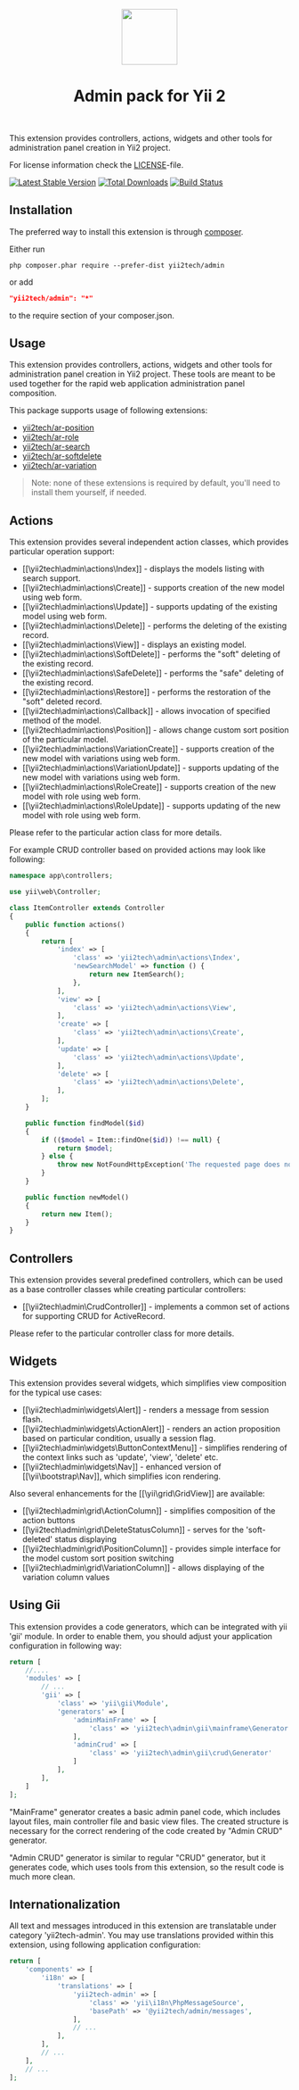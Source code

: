 <p align="center">
    <a href="https://github.com/yii2tech" target="_blank">
        <img src="https://avatars2.githubusercontent.com/u/12951949" height="100px">
    </a>
    <h1 align="center">Admin pack for Yii 2</h1>
    <br>
</p>

This extension provides controllers, actions, widgets and other tools for administration panel creation in Yii2 project.

For license information check the [LICENSE](LICENSE.md)-file.

[![Latest Stable Version](https://poser.pugx.org/yii2tech/admin/v/stable.png)](https://packagist.org/packages/yii2tech/admin)
[![Total Downloads](https://poser.pugx.org/yii2tech/admin/downloads.png)](https://packagist.org/packages/yii2tech/admin)
[![Build Status](https://travis-ci.org/yii2tech/admin.svg?branch=master)](https://travis-ci.org/yii2tech/admin)


Installation
------------

The preferred way to install this extension is through [composer](http://getcomposer.org/download/).

Either run

```
php composer.phar require --prefer-dist yii2tech/admin
```

or add

```json
"yii2tech/admin": "*"
```

to the require section of your composer.json.


Usage
-----

This extension provides controllers, actions, widgets and other tools for administration panel creation in Yii2 project.
These tools are meant to be used together for the rapid web application administration panel composition.

This package supports usage of following extensions:

 - [yii2tech/ar-position](https://github.com/yii2tech/ar-position)
 - [yii2tech/ar-role](https://github.com/yii2tech/ar-role)
 - [yii2tech/ar-search](https://github.com/yii2tech/ar-search)
 - [yii2tech/ar-softdelete](https://github.com/yii2tech/ar-softdelete)
 - [yii2tech/ar-variation](https://github.com/yii2tech/ar-variation)

> Note: none of these extensions is required by default, you'll need to install them yourself, if needed.


## Actions <span id="actions"></span>

This extension provides several independent action classes, which provides particular operation support:

 - [[\yii2tech\admin\actions\Index]] - displays the models listing with search support.
 - [[\yii2tech\admin\actions\Create]] - supports creation of the new model using web form.
 - [[\yii2tech\admin\actions\Update]] - supports updating of the existing model using web form.
 - [[\yii2tech\admin\actions\Delete]] - performs the deleting of the existing record.
 - [[\yii2tech\admin\actions\View]] - displays an existing model.
 - [[\yii2tech\admin\actions\SoftDelete]] - performs the "soft" deleting of the existing record.
 - [[\yii2tech\admin\actions\SafeDelete]] - performs the "safe" deleting of the existing record.
 - [[\yii2tech\admin\actions\Restore]] - performs the restoration of the "soft" deleted record.
 - [[\yii2tech\admin\actions\Callback]] - allows invocation of specified method of the model.
 - [[\yii2tech\admin\actions\Position]] - allows change custom sort position of the particular model.
 - [[\yii2tech\admin\actions\VariationCreate]] - supports creation of the new model with variations using web form.
 - [[\yii2tech\admin\actions\VariationUpdate]] - supports updating of the new model with variations using web form.
 - [[\yii2tech\admin\actions\RoleCreate]] - supports creation of the new model with role using web form.
 - [[\yii2tech\admin\actions\RoleUpdate]] - supports updating of the new model with role using web form.

Please refer to the particular action class for more details.

For example CRUD controller based on provided actions may look like following:

```php
namespace app\controllers;

use yii\web\Controller;

class ItemController extends Controller
{
    public function actions()
    {
        return [
            'index' => [
                'class' => 'yii2tech\admin\actions\Index',
                'newSearchModel' => function () {
                    return new ItemSearch();
                },
            ],
            'view' => [
                'class' => 'yii2tech\admin\actions\View',
            ],
            'create' => [
                'class' => 'yii2tech\admin\actions\Create',
            ],
            'update' => [
                'class' => 'yii2tech\admin\actions\Update',
            ],
            'delete' => [
                'class' => 'yii2tech\admin\actions\Delete',
            ],
        ];
    }

    public function findModel($id)
    {
        if (($model = Item::findOne($id)) !== null) {
            return $model;
        } else {
            throw new NotFoundHttpException('The requested page does not exist.');
        }
    }

    public function newModel()
    {
        return new Item();
    }
}
```


## Controllers <span id="controllers"></span>

This extension provides several predefined controllers, which can be used as a base controller classes
while creating particular controllers:

- [[\yii2tech\admin\CrudController]] - implements a common set of actions for supporting CRUD for ActiveRecord.

Please refer to the particular controller class for more details.


## Widgets <span id="widgets"></span>

This  extension provides several widgets, which simplifies view composition for the typical use cases:

 - [[\yii2tech\admin\widgets\Alert]] - renders a message from session flash.
 - [[\yii2tech\admin\widgets\ActionAlert]] - renders an action proposition based on particular condition, usually a session flag.
 - [[\yii2tech\admin\widgets\ButtonContextMenu]] - simplifies rendering of the context links such as 'update', 'view', 'delete' etc.
 - [[\yii2tech\admin\widgets\Nav]] - enhanced version of [[\yii\bootstrap\Nav]], which simplifies icon rendering.

Also several enhancements for the [[\yii\grid\GridView]] are available:

- [[\yii2tech\admin\grid\ActionColumn]] - simplifies composition of the action buttons
- [[\yii2tech\admin\grid\DeleteStatusColumn]] - serves for the 'soft-deleted' status displaying
- [[\yii2tech\admin\grid\PositionColumn]] - provides simple interface for the model custom sort position switching
- [[\yii2tech\admin\grid\VariationColumn]] - allows displaying of the variation column values


## Using Gii <span id="using-gii"></span>

This extension provides a code generators, which can be integrated with yii 'gii' module.
In order to enable them, you should adjust your application configuration in following way:

```php
return [
    //....
    'modules' => [
        // ...
        'gii' => [
            'class' => 'yii\gii\Module',
            'generators' => [
                'adminMainFrame' => [
                    'class' => 'yii2tech\admin\gii\mainframe\Generator'
                ],
                'adminCrud' => [
                    'class' => 'yii2tech\admin\gii\crud\Generator'
                ]
            ],
        ],
    ]
];
```

"MainFrame" generator creates a basic admin panel code, which includes layout files, main controller
file and basic view files. The created structure is necessary for the correct rendering of the code created
by "Admin CRUD" generator.

"Admin CRUD" generator is similar to regular "CRUD" generator, but it generates code, which uses tools from
this extension, so the result code is much more clean.


## Internationalization <span id="internationalization"></span>

All text and messages introduced in this extension are translatable under category 'yii2tech-admin'.
You may use translations provided within this extension, using following application configuration:

```php
return [
    'components' => [
        'i18n' => [
            'translations' => [
                'yii2tech-admin' => [
                    'class' => 'yii\i18n\PhpMessageSource',
                    'basePath' => '@yii2tech/admin/messages',
                ],
                // ...
            ],
        ],
        // ...
    ],
    // ...
];
```
